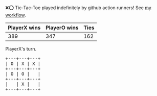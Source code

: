 :x::o: Tic-Tac-Toe played indefinitely by github action runners! See [my workflow](.github/workflows/play.yaml).

|PlayerX wins|PlayerO wins|Ties|
|-|-|-|
|389|347|162|

PlayerX's turn.

<pre>
+---+---+---+
| O | X | X |
+---+---+---+
| O | O |   |
+---+---+---+
|   | X |   |
+---+---+---+
</pre>